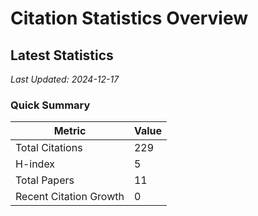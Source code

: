 # Citation Statistics Overview

## Latest Statistics
*Last Updated: 2024-12-17*

### Quick Summary
| Metric | Value |
| ------ | ----- |
| Total Citations | 229 |
| H-index | 5 |
| Total Papers | 11 |
| Recent Citation Growth | 0 |